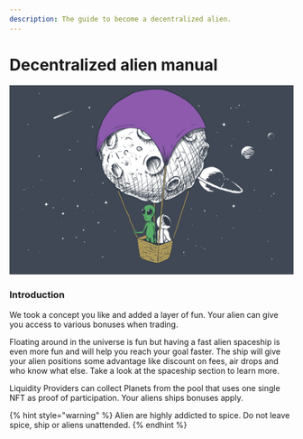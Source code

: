 ```yaml
---
description: The guide to become a decentralized alien.
---
```


# Decentralized alien manual

![](.gitbook/assets/moonAlien.png)

### Introduction

We took a concept you like and added a layer of fun. Your alien can give you access to various bonuses when trading.

Floating around in the universe is fun but having a fast alien spaceship is even more fun and will help you reach your goal faster. The ship will give your alien positions some advantage like discount on fees, air drops and who know what else. Take a look at the spaceship section to learn more.

Liquidity Providers can collect Planets from the pool that uses one single NFT as proof of participation. Your aliens ships bonuses apply.

{% hint style="warning" %}
Alien are highly addicted to spice. Do not leave spice, ship or aliens unattended.&#x20;
{% endhint %}
